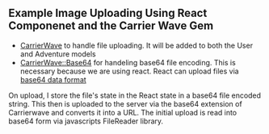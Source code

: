 ## Example Image Uploading Using React Componenet and the Carrier Wave Gem


* [CarrierWave](https://github.com/carrierwaveuploader/carrierwave) to handle file uploading. It will be 
added to both the User and Adventure models
* [CarrierWave::Base64](https://github.com/lebedev-yury/carrierwave-base64) for handeling base64 file encoding.
This is necessary because we are using react. React can upload files via [base64 data format](https://medium.com/@greggawatt/simple-file-uploads-in-react-js-backbone-js-and-rails-7a4ab43c7e27)


On upload, I store the file's state in the React state in a base64 file encoded string. This then is uploaded to the server via the base64 extension of Carrierwave and converts it into a URL. The initial upload is read into base64 form via javascripts FileReader library. 
